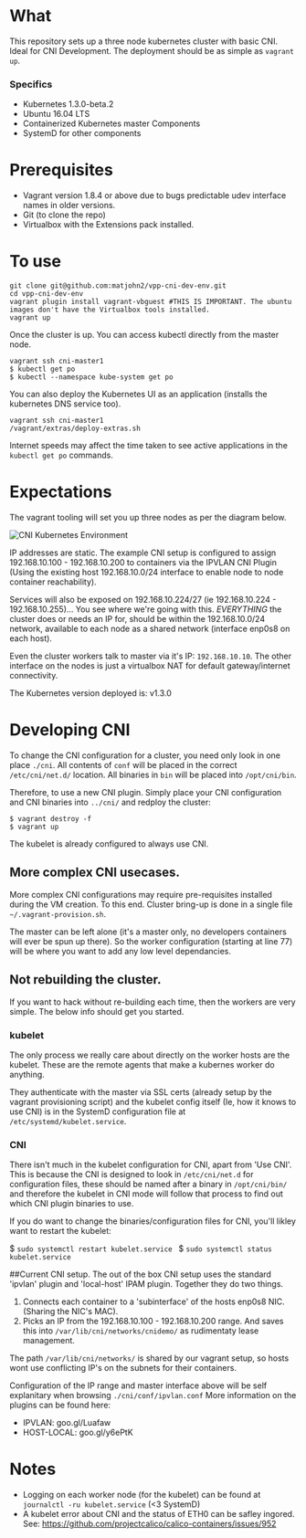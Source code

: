 # What
This repository sets up a three node kubernetes cluster with basic CNI. Ideal for CNI Development.
The deployment should be as simple as ```vagrant up```.

### Specifics
* Kubernetes 1.3.0-beta.2
* Ubuntu 16.04 LTS
* Containerized Kubernetes master Components
* SystemD for other components

# Prerequisites
- Vagrant version 1.8.4 or above due to bugs predictable udev interface names in older versions.
- Git (to clone the repo)
- Virtualbox with the Extensions pack installed.

# To use

```
git clone git@github.com:matjohn2/vpp-cni-dev-env.git
cd vpp-cni-dev-env
vagrant plugin install vagrant-vbguest #THIS IS IMPORTANT. The ubuntu images don't have the Virtualbox tools installed.
vagrant up
```

Once the cluster is up. You can access kubectl directly from the master node.

```
vagrant ssh cni-master1
$ kubectl get po
$ kubectl --namespace kube-system get po
```

You can also deploy the Kubernetes UI as an application (installs the kubernetes DNS service too).
```
vagrant ssh cni-master1
/vagrant/extras/deploy-extras.sh
```

Internet speeds may affect the time taken to see active applications in the ``` kubectl get po ``` commands.

# Expectations

The vagrant tooling will set you up three nodes as per the diagram below.

![CNI Kubernetes Environment](/diagrams/Vagrant-Ubuntu-CNI-VPP-Dev-Env-Arch-v1.png)

IP addresses are static. The example CNI setup is configured to assign 192.168.10.100 - 192.168.10.200 to containers via the IPVLAN CNI Plugin (Using the existing host 192.168.10.0/24 interface to enable node to node container reachability).

Services will also be exposed on 192.168.10.224/27 (ie 192.168.10.224 - 192.168.10.255)... You see where we're going with this. *EVERYTHING* the cluster does or needs an IP for, should be within the 192.168.10.0/24 network, available to each node as a shared network (interface enp0s8 on each host).

Even the cluster workers talk to master via it's IP: ```192.168.10.10```. The other interface on the nodes is just a virtualbox NAT for default gateway/internet connectivity.

The Kubernetes version deployed is: v1.3.0

# Developing CNI
To change the CNI configuration for a cluster, you need only look in one place ``` ./cni ```.
All contents of ```conf``` will be placed in the correct ```/etc/cni/net.d/``` location.
All binaries in ```bin``` will be placed into ```/opt/cni/bin```.

Therefore, to use a new CNI plugin. Simply place your CNI configuration and CNI binaries into ```../cni/``` and redploy the cluster:

```
$ vagrant destroy -f
$ vagrant up
```

The kubelet is already configured to always use CNI.

## More complex CNI usecases.
More complex CNI configurations may require pre-requisites installed during the VM creation. To this end. Cluster bring-up is done in a single file ```~/.vagrant-provision.sh```.

The master can be left alone (it's a master only, no developers containers will ever be spun up there). So the worker configuration (starting at line 77) will be where you want to add any low level dependancies.

## Not rebuilding the cluster.
If you want to hack without re-building each time, then the workers are very simple. The below info should get you started.

### kubelet
The only process we really care about directly on the worker hosts are the kubelet. These are the remote agents that make a kubernes worker do anything.

They authenticate with the master via SSL certs (already setup by the vagrant provisioning script) and the kubelet config itself (Ie, how it knows to use CNI) is in the SystemD configuration file at ```/etc/systemd/kubelet.service```.

### CNI
There isn't much in the kubelet configuration for CNI, apart from 'Use CNI'. This is because the CNI is designed to look in ```/etc/cni/net.d``` for configuration files, these should be named after a binary in ```/opt/cni/bin/``` and therefore the kubelet in CNI mode will follow that process to find out which CNI plugin binaries to use.

If you do want to change the binaries/configuration files for CNI, you'll likley want to restart the kubelet:

$ ```sudo systemctl restart kubelet.service ```
$ ```sudo systemctl status kubelet.service ```

##Current CNI setup.
The out of the box CNI setup uses the standard 'ipvlan' plugin and 'local-host' IPAM plugin. Together they do two things.
1. Connects each container to a 'subinterface' of the hosts enp0s8 NIC. (Sharing the NIC's MAC).
2. Picks an IP from the 192.168.10.100 - 192.168.10.200 range. And saves this into ```/var/lib/cni/networks/cnidemo/``` as rudimentaty lease management.

The path ```/var/lib/cni/networks/``` is shared by our vagrant setup, so hosts wont use conflicting IP's on the subnets for their containers.

Configuration of the IP range and master interface above will be self explanitary when browsing ```./cni/conf/ipvlan.conf```
More information on the plugins can be found here:

- IPVLAN: goo.gl/Luafaw
- HOST-LOCAL: goo.gl/y6ePtK

# Notes
- Logging on each worker node (for the kubelet) can be found at ``` journalctl -ru kubelet.service ``` (<3 SystemD)
- A kubelet error about CNI and the status of ETH0 can be safley ingored. See: https://github.com/projectcalico/calico-containers/issues/952

